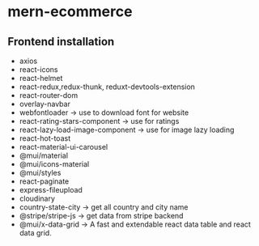 # mern-ecommerce

## Frontend installation

- axios
- react-icons
- react-helmet
- react-redux,redux-thunk, reduxt-devtools-extension
- react-router-dom
- overlay-navbar
- webfontloader -> use to download font for website
- react-rating-stars-component -> use for ratings
- react-lazy-load-image-component -> use for image lazy loading
- react-hot-toast
- react-material-ui-carousel
- @mui/material
- @mui/icons-material
- @mui/styles
- react-paginate
- express-fileupload
- cloudinary
- country-state-city -> get all country and city name
- @stripe/stripe-js -> get data from stripe backend
- @mui/x-data-grid -> A fast and extendable react data table and react data grid.
